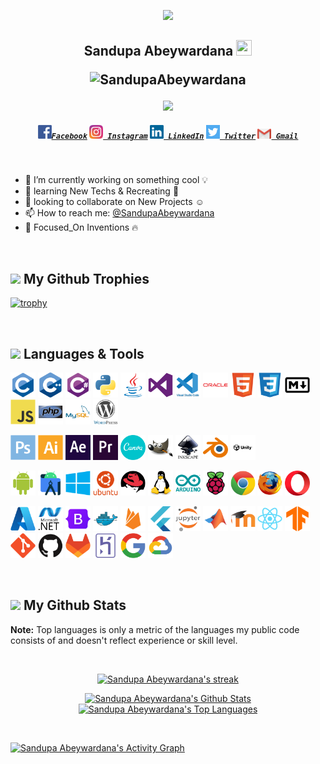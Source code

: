 <p align="center"><img src="https://i.ibb.co/CtP0k94/ezgif-4-fa886ba1bf.gif" height="180"></p>
<h2 align="center"> Sandupa Abeywardana <img src="https://media.giphy.com/media/hvRJCLFzcasrR4ia7z/giphy.gif" width="25px" height="25px">  

<p></p>

<p align="center"> <img src="https://komarev.com/ghpvc/?username=SandupaAbeywardana" alt="SandupaAbeywardana" /> </p>
</h2>
<p align="center">
    <img src="https://readme-typing-svg.herokuapp.com?color=fff&width=480&height=65&lines=Welcome+To+My+Profile+.+.+.+.;+.+.+.&center=true"></a>
<h5 align="center">
  <code><a href="https://www.facebook.com/SandupaAbeywardana" title="Facebook Profile"><img width="22"                                                                             src="https://github.com/AshenWijesingha/AshenWijesingha/blob/main/Images/facebook.png">Facebook</a></code>
  <code><a href="https://www.instagram.com/sanx__98/" title="Instagram Profile"><img width="22" src="https://github.com/AshenWijesingha/AshenWijesingha/blob/main/Images/instagram.svg"> Instagram</a></code>
  <code><a href="https://www.linkedin.com/in/isumsandupa/" title="LinkedIn Profile"><img width="22" src="https://github.com/AshenWijesingha/AshenWijesingha/blob/main/Images/linkedin.svg"> LinkedIn</a></code>
  <code><a href="https://twitter.com/abeywardanatm" title="Twitter Profile"><img width="22" src="https://github.com/AshenWijesingha/AshenWijesingha/blob/main/Images/twitter.png"> Twitter</a></code>
  <code><a href="mailto:sandupa.isum@gmail.com; sandupa.isum@outlook.com" title="Send Email"><img width="22" src="https://github.com/AshenWijesingha/AshenWijesingha/blob/main/Images/gmail.png"> Gmail</a></code>
</h5>
<p/>
<br/>

 - 🔭 I’m currently working on something cool :bulb: 
 - 🌱 learning New Techs & Recreating :construction:  
 - 👯 looking to collaborate on New Projects ☺
 - 📫 How to reach me: [@SandupaAbeywardana](mailto:sandupa.isum@gmail.com)
 - :dart: Focused_On Inventions :fire: 



<br/>

## <img src="https://img.icons8.com/color/48/undefined/trophy.png"/> My Github Trophies

[![trophy](https://github-profile-trophy.vercel.app/?username=SandupaAbeywardana&theme=juicyfresh&no-frame=true&row=1)](https://github.com/ryo-ma/github-profile-trophy)

<br/>

## <img src="https://img.icons8.com/color/48/undefined/automatic.png"/> Languages & Tools

<p><img src="https://raw.githubusercontent.com/devicons/devicon/master/icons/c/c-original.svg" alt="c" width="40" height="40"> <img src="https://raw.githubusercontent.com/devicons/devicon/master/icons/cplusplus/cplusplus-original.svg" alt="cplusplus" width="40" height="40"> <img src="https://raw.githubusercontent.com/devicons/devicon/master/icons/csharp/csharp-original.svg" alt="csharp" width="40" height="40"> <img src="https://raw.githubusercontent.com/devicons/devicon/master/icons/python/python-original.svg" alt="python" width="40" height="40"> <img src="https://raw.githubusercontent.com/devicons/devicon/master/icons/java/java-original.svg" alt="java" width="40" height="40"> <img src="https://raw.githubusercontent.com/devicons/devicon/master/icons/visualstudio/visualstudio-plain.svg" alt="visualstudio" width="40" height="40"> <img src="https://raw.githubusercontent.com/devicons/devicon/master/icons/vscode/vscode-original-wordmark.svg" alt="vscode" width="40" height="40"> <img src="https://raw.githubusercontent.com/devicons/devicon/master/icons/oracle/oracle-original.svg" alt="oracle" width="40" height="40"> <img src="https://raw.githubusercontent.com/devicons/devicon/master/icons/html5/html5-original.svg" alt="html5" width="40" height="40"> <img src="https://raw.githubusercontent.com/devicons/devicon/master/icons/css3/css3-original.svg" alt="css3" width="40" height="40"> <img src="https://raw.githubusercontent.com/devicons/devicon/master/icons/markdown/markdown-original.svg" alt="markdown" width="40" height="40"> <img src="https://raw.githubusercontent.com/devicons/devicon/master/icons/javascript/javascript-original.svg" alt="javascript" width="40" height="40"> <img src="https://raw.githubusercontent.com/devicons/devicon/master/icons/php/php-original.svg" alt="php" width="40" height="40"> <img src="https://raw.githubusercontent.com/devicons/devicon/master/icons/mysql/mysql-original-wordmark.svg" alt="mysql" width="40" height="40"> <img src="https://raw.githubusercontent.com/devicons/devicon/master/icons/wordpress/wordpress-original.svg" alt="wordpress" width="40" height="40"></p>

<p><img src="https://raw.githubusercontent.com/devicons/devicon/master/icons/photoshop/photoshop-plain.svg" alt="photoshop" width="40" height="40"> <img src="https://raw.githubusercontent.com/devicons/devicon/master/icons/illustrator/illustrator-plain.svg" alt="illustrator" width="40" height="40"> <img src="https://raw.githubusercontent.com/devicons/devicon/master/icons/aftereffects/aftereffects-plain.svg" alt="aftereffects" width="40" height="40"> <img src="https://raw.githubusercontent.com/devicons/devicon/master/icons/premierepro/premierepro-plain.svg" alt="premierepro" width="40" height="40"> <img src="https://raw.githubusercontent.com/devicons/devicon/master/icons/canva/canva-original.svg" alt="canva" width="40" height="40"> <img src="https://raw.githubusercontent.com/devicons/devicon/master/icons/gimp/gimp-original.svg" alt="gimp" width="40" height="40"> <img src="https://raw.githubusercontent.com/devicons/devicon/master/icons/inkscape/inkscape-original-wordmark.svg" alt="inkscape" width="40" height="40"> <img src="https://raw.githubusercontent.com/devicons/devicon/master/icons/blender/blender-original.svg" alt="blender" width="40" height="40"> <img src="https://raw.githubusercontent.com/devicons/devicon/master/icons/unity/unity-original-wordmark.svg" alt="unity" width="40" height="40"></p>
	
<p><img src="https://raw.githubusercontent.com/devicons/devicon/master/icons/android/android-original.svg" alt="android" width="40" height="40"> <img src="https://raw.githubusercontent.com/devicons/devicon/master/icons/androidstudio/androidstudio-original.svg" alt="androidstudio" width="40" height="40"> <img src="https://raw.githubusercontent.com/devicons/devicon/master/icons/windows8/windows8-original.svg" alt="windows8" width="40" height="40"> <img src="https://raw.githubusercontent.com/devicons/devicon/master/icons/ubuntu/ubuntu-plain-wordmark.svg" alt="ubuntu" width="40" height="40"> <img src="https://raw.githubusercontent.com/devicons/devicon/master/icons/redhat/redhat-original.svg" alt="redhat" width="40" height="40"> <img src="https://raw.githubusercontent.com/devicons/devicon/master/icons/linux/linux-original.svg" alt="linux" width="40" height="40"> <img src="https://raw.githubusercontent.com/devicons/devicon/master/icons/arduino/arduino-original-wordmark.svg" alt="arduino" width="40" height="40"> <img src="https://raw.githubusercontent.com/devicons/devicon/master/icons/raspberrypi/raspberrypi-original.svg" alt="raspberrypi" width="40" height="40"> <img src="https://raw.githubusercontent.com/devicons/devicon/master/icons/chrome/chrome-original.svg" alt="chrome" width="40" height="40"> <img src="https://raw.githubusercontent.com/devicons/devicon/master/icons/firefox/firefox-original.svg" alt="firefox" width="40" height="40"> <img src="https://raw.githubusercontent.com/devicons/devicon/master/icons/opera/opera-original.svg" alt="opera" width="40" height="40"></p>

<p><img src="https://raw.githubusercontent.com/devicons/devicon/master/icons/azure/azure-original.svg" alt="azure" width="40" height="40"> <img src="https://raw.githubusercontent.com/devicons/devicon/master/icons/dot-net/dot-net-original-wordmark.svg" alt="dot-net" width="40" height="40"> <img src="https://raw.githubusercontent.com/devicons/devicon/master/icons/bootstrap/bootstrap-original.svg" alt="bootstrap" width="40" height="40"> <img src="https://raw.githubusercontent.com/devicons/devicon/master/icons/docker/docker-original.svg" alt="docker" width="40" height="40"> <img src="https://raw.githubusercontent.com/devicons/devicon/master/icons/firebase/firebase-plain.svg" alt="firebase" width="40" height="40"> <img src="https://raw.githubusercontent.com/devicons/devicon/master/icons/flutter/flutter-original.svg" alt="flutter" width="40" height="40"> <img src="https://raw.githubusercontent.com/devicons/devicon/master/icons/jupyter/jupyter-original-wordmark.svg" alt="jupyter" width="40" height="40"> <img src="https://raw.githubusercontent.com/devicons/devicon/master/icons/matlab/matlab-original.svg" alt="matlab" width="40" height="40"> <img src="https://raw.githubusercontent.com/devicons/devicon/master/icons/moodle/moodle-original.svg" alt="moodle" width="40" height="40"> <img src="https://raw.githubusercontent.com/devicons/devicon/master/icons/react/react-original.svg" alt="react" width="40" height="40"> <img src="https://raw.githubusercontent.com/devicons/devicon/master/icons/tensorflow/tensorflow-original.svg" alt="tensorflow" width="40" height="40"> <img src="https://raw.githubusercontent.com/devicons/devicon/master/icons/git/git-original.svg" alt="git" width="40" height="40"> <img src="https://raw.githubusercontent.com/devicons/devicon/master/icons/github/github-original.svg" alt="github" width="40" height="40"> <img src="https://raw.githubusercontent.com/devicons/devicon/master/icons/gitlab/gitlab-original.svg" alt="gitlab" width="40" height="40"> <img src="https://raw.githubusercontent.com/devicons/devicon/master/icons/heroku/heroku-original.svg" alt="heroku" width="40" height="40"> <img src="https://raw.githubusercontent.com/devicons/devicon/master/icons/google/google-original.svg" alt="google" width="40" height="40"> <img src="https://raw.githubusercontent.com/devicons/devicon/master/icons/googlecloud/googlecloud-original.svg" alt="googlecloud" width="40" height="40"></p>

<br/>

## <img src="https://img.icons8.com/color/48/000000/programming-flag.png"/> My Github Stats
  
  <b>Note:</b> Top languages is only a metric of the languages my public code consists of and doesn't reflect experience or skill level.


<br/>

<p align="center">
    <a href="https://github.com/SandupaAbeywardana/github-readme-streak-stats">
        <img title="🔥 Get streak stats for your profile at git.io/streak-stats" alt="Sandupa Abeywardana's streak" src="https://github-readme-streak-stats.herokuapp.com/?user=SandupaAbeywardana&theme=black-ice&hide_border=true&stroke=0000&background=060A0CD0"/>
    </a>
 </p>
 <p align="center">
   <a href="https://github.com/SandupaAbeywardana/github-readme-stats"><img alt="Sandupa Abeywardana's Github Stats" src="https://github-readme-stats.vercel.app/api?username=SandupaAbeywardana&show_icons=true&count_private=true&theme=react&hide_border=true&bg_color=0D1117" /></a><a href="https://github.com/SandupaAbeywardana/github-readme-stats"><img alt="Sandupa Abeywardana's Top Languages" src="https://github-readme-stats.vercel.app/api/top-langs/?username=SandupaAbeywardana&langs_count=8&count_private=true&layout=compact&theme=react&hide_border=true&bg_color=0D1117" /></a>
</p>

<br/>

<a href="https://github.com/SandupaAbeywardana/github-readme-activity-graph"><img alt="Sandupa Abeywardana's Activity Graph" src="https://activity-graph.herokuapp.com/graph?username=SandupaAbeywardana&bg_color=0D1117&color=5BCDEC&line=5BCDEC&point=FFFFFF&hide_border=true" /></a>

<br/>

<!--
![Git Hub Contribution](https://user-images.githubusercontent.com/34527100/94196273-bebe8b80-fed1-11ea-9b26-7672c725a6fd.jpg)
-->

